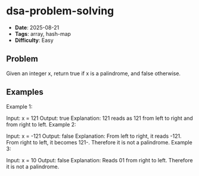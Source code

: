 # dsa-problem-solving
- **Date**: 2025-08-21
- **Tags**: array, hash-map
- **Difficulty**: Easy


## Problem
Given an integer x, return true if x is a palindrome, and false otherwise.

## Examples
Example 1:

Input: x = 121
Output: true
Explanation: 121 reads as 121 from left to right and from right to left.
Example 2:

Input: x = -121
Output: false
Explanation: From left to right, it reads -121. From right to left, it becomes 121-. Therefore it is not a palindrome.
Example 3:

Input: x = 10
Output: false
Explanation: Reads 01 from right to left. Therefore it is not a palindrome.
